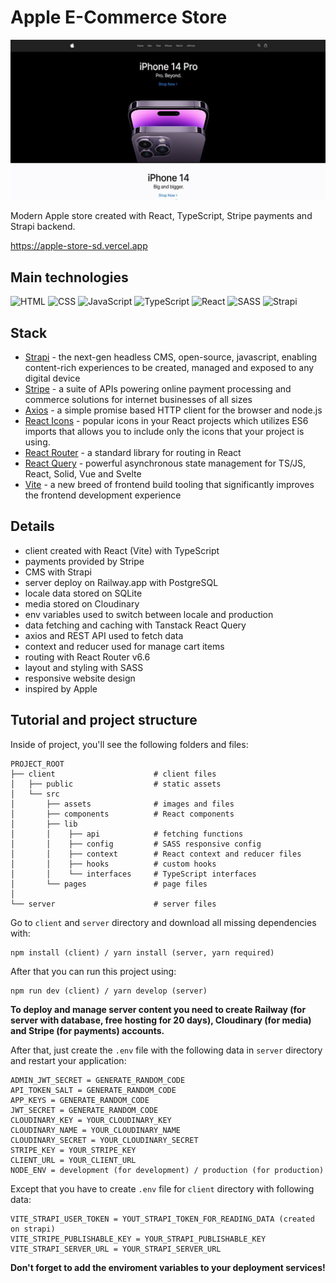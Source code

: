 # Apple E-Commerce Store

![tutorial thumbnail](./client/src/assets/_thumbnail.jpg)

Modern Apple store created with React, TypeScript, Stripe payments and Strapi backend.

https://apple-store-sd.vercel.app

## Main technologies

![HTML](https://img.shields.io/badge/HTML5-E34F26?style=for-the-badge&logo=html5&logoColor=white)
![CSS](https://img.shields.io/badge/CSS3-1572B6?style=for-the-badge&logo=css3&logoColor=white)
![JavaScript](https://img.shields.io/badge/JavaScript-323330?style=for-the-badge&logo=javascript&logoColor=F7DF1E)
![TypeScript](https://img.shields.io/badge/typescript-%23007ACC.svg?style=for-the-badge&logo=typescript&logoColor=white)
![React](https://img.shields.io/badge/React-20232A?style=for-the-badge&logo=react&logoColor=61DAFB)
![SASS](https://img.shields.io/badge/SASS-hotpink.svg?style=for-the-badge&logo=SASS&logoColor=white)
![Strapi](https://img.shields.io/badge/strapi-%232E7EEA.svg?style=for-the-badge&logo=strapi&logoColor=white)

## Stack

- [Strapi](https://strapi.io) - the next-gen headless CMS, open-source, javascript, enabling content-rich experiences to be created, managed and exposed to any digital device
- [Stripe](https://stripe.com) - a suite of APIs powering online payment processing and commerce solutions for internet businesses of all sizes
- [Axios](https://axios-http.com) - a simple promise based HTTP client for the browser and node.js
- [React Icons](https://react-icons.github.io/react-icons) - popular icons in your React projects which utilizes ES6 imports that allows you to include only the icons that your project is using.
- [React Router](https://reactrouter.com/en/main) - a standard library for routing in React
- [React Query](https://tanstack.com/query/v4) - powerful asynchronous state management for TS/JS, React, Solid, Vue and Svelte
- [Vite](https://vitejs.dev) - a new breed of frontend build tooling that significantly improves the frontend development experience

## Details

- client created with React (Vite) with TypeScript
- payments provided by Stripe
- CMS with Strapi
- server deploy on Railway.app with PostgreSQL
- locale data stored on SQLite
- media stored on Cloudinary
- env variables used to switch between locale and production
- data fetching and caching with Tanstack React Query
- axios and REST API used to fetch data
- context and reducer used for manage cart items
- routing with React Router v6.6
- layout and styling with SASS
- responsive website design
- inspired by Apple

## Tutorial and project structure

Inside of project, you'll see the following folders and files:

```
PROJECT_ROOT
├── client                      # client files
│   ├── public                  # static assets
│   └── src
│       ├── assets              # images and files
│       ├── components          # React components
│       ├── lib
│       │    ├── api            # fetching functions
│       │    ├── config         # SASS responsive config
│       │    ├── context        # React context and reducer files
│       │    ├── hooks          # custom hooks
│       │    └── interfaces     # TypeScript interfaces
│       └── pages               # page files
│
└── server                      # server files
```

Go to `client` and `server` directory and download all missing dependencies with:

```
npm install (client) / yarn install (server, yarn required)
```

After that you can run this project using:

```
npm run dev (client) / yarn develop (server)
```

**To deploy and manage server content you need to create Railway (for server with database, free hosting for 20 days), Cloudinary (for media) and Stripe (for payments) accounts.**

After that, just create the `.env` file with the following data in `server` directory and restart your application:

```
ADMIN_JWT_SECRET = GENERATE_RANDOM_CODE
API_TOKEN_SALT = GENERATE_RANDOM_CODE
APP_KEYS = GENERATE_RANDOM_CODE
JWT_SECRET = GENERATE_RANDOM_CODE
CLOUDINARY_KEY = YOUR_CLOUDINARY_KEY
CLOUDINARY_NAME = YOUR_CLOUDINARY_NAME
CLOUDINARY_SECRET = YOUR_CLOUDINARY_SECRET
STRIPE_KEY = YOUR_STRIPE_KEY
CLIENT_URL = YOUR_CLIENT_URL
NODE_ENV = development (for development) / production (for production)
```

Except that you have to create `.env` file for `client` directory with following data:

```
VITE_STRAPI_USER_TOKEN = YOUT_STRAPI_TOKEN_FOR_READING_DATA (created on strapi)
VITE_STRIPE_PUBLISHABLE_KEY = YOUR_STRAPI_PUBLISHABLE_KEY
VITE_STRAPI_SERVER_URL = YOUR_STRAPI_SERVER_URL
```

**Don't forget to add the enviroment variables to your deployment services!**
